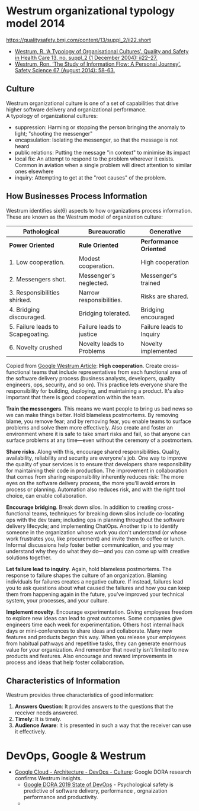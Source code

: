 
# Westrum organizational typology model 2014
https://qualitysafety.bmj.com/content/13/suppl_2/ii22.short

- [Westrum, R. ‘A Typology of Organisational Cultures’. Quality and Safety in Health Care 13, no. suppl_2 (1 December 2004): ii22–27.](https://doi.org/10.1136/qshc.2003.009522.)
- [Westrum, Ron. ‘The Study of Information Flow: A Personal Journey’. Safety Science 67 (August 2014): 58–63.](https://doi.org/10.1016/j.ssci.2014.01.009.)


## Culture
Westrum organizational culture is one of a set of capabilities that drive higher software delivery and organizational performance.   
A typology of organizational cultures:
- suppression: Harming or stopping the person bringing the anomaly to light; "shooting the messenger"
- encapsulation: Isolating the messenger, so that the message is not heard
- public relations: Putting the message "in context" to minimise its impact
- local fix: An attempt to respond to the problem wherever it exists.  Common in aviation when a single problem will direct attention to similar ones elsewhere
- inquiry: Attempting to get at the "root causes" of the problem.

## How Businesses Process Information
Westrum identifies six(6) aspects to how organizations process information.   These are known as the Westrum model of organization culture:

|Pathological|Bureaucratic|Generative|
|--|--|--|
|__Power Oriented__|__Rule Oriented__|__Performance Oriented__|
|1. Low cooperation.|Modest cooperation.|High cooperation|
|2. Messengers shot.|Messenger's neglected.|Messenger's trained|
|3. Responsibilities shirked.|Narrow responsibilities.|Risks are shared.|
|4. Bridging discouraged.|Bridging tolerated.|Bridging encouraged|
|5. Failure leads to Scapegoating.|Failure leads to justice|Failure leads to Inquiry|
|6. Novelty crushed|Novelty leads to Problems|Novelty implemented|

Copied from [Google Westrum Article](https://cloud.google.com/architecture/devops/devops-culture-westrum-organizational-culture):
__High cooperation__. Create cross-functional teams that include representatives from each functional area of the software delivery process (business analysts, developers, quality engineers, ops, security, and so on). This practice lets everyone share the responsibility for building, deploying, and maintaining a product. It's also important that there is good cooperation within the team.

__Train the messengers__. This means we want people to bring us bad news so we can make things better. Hold blameless postmortems. By removing blame, you remove fear; and by removing fear, you enable teams to surface problems and solve them more effectively. Also create and foster an environment where it is safe to take smart risks and fail, so that anyone can surface problems at any time—even without the ceremony of a postmortem.

__Share risks__. Along with this, encourage shared responsibilities. Quality, availability, reliability and security are everyone's job. One way to improve the quality of your services is to ensure that developers share responsibility for maintaining their code in production. The improvement in collaboration that comes from sharing responsibility inherently reduces risk: The more eyes on the software delivery process, the more you'll avoid errors in process or planning. Automation also reduces risk, and with the right tool choice, can enable collaboration.

__Encourage bridging__. Break down silos. In addition to creating cross-functional teams, techniques for breaking down silos include co-locating ops with the dev team; including ops in planning throughout the software delivery lifecycle; and implementing ChatOps. Another tip is to identify someone in the organization whose work you don't understand (or whose work frustrates you, like procurement) and invite them to coffee or lunch. Informal discussions help foster better communication, and you may understand why they do what they do—and you can come up with creative solutions together.

__Let failure lead to inquiry__. Again, hold blameless postmortems. The response to failure shapes the culture of an organization. Blaming individuals for failures creates a negative culture. If instead, failures lead you to ask questions about what caused the failures and how you can keep them from happening again in the future, you've improved your technical system, your processes, and your culture.

__Implement novelty__. Encourage experimentation. Giving employees freedom to explore new ideas can lead to great outcomes. Some companies give engineers time each week for experimentation. Others host internal hack days or mini-conferences to share ideas and collaborate. Many new features and products began this way. When you release your employees from habitual pathways and repetitive tasks, they can generate enormous value for your organization. And remember that novelty isn't limited to new products and features. Also encourage and reward improvements in process and ideas that help foster collaboration.

## Characteristics of Information
Westrum provides three characteristics of good information:
1. __Answers Question__: It provides answers to the questions that the receiver needs answered.
1. __Timely__: It is timely.
1. __Audience Aware__: It is presented in such a way that the receiver can use it effectively.

# DevOps, Google & Westrum
- [Google Cloud - Architecture - DevOps - Culture](https://cloud.google.com/architecture/devops/devops-culture-westrum-organizational-culture): Google DORA research confirms Westrum insights.
  - [Google DORA 2019 State of DevOps](https://services.google.com/fh/files/misc/state-of-devops-2019.pdf) - Psychological safety is predictive of software delivery, performance , orgnaization performance and productivity.
  -

